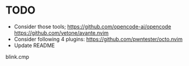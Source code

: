 # TODO

- Consider those tools;
  https://github.com/opencode-ai/opencode
  https://github.com/yetone/avante.nvim
- Consider following 4 plugins:
  https://github.com/pwntester/octo.nvim
- Update README

blink.cmp
